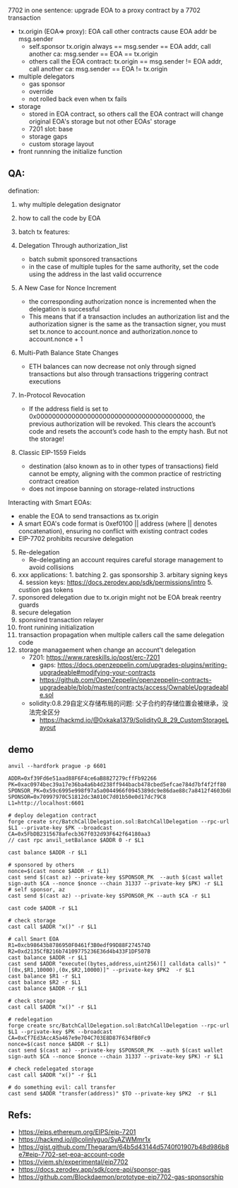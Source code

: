 7702 in one sentence: upgrade EOA to a proxy contract by a 7702 transaction

- tx.origin (EOA=> proxy): EOA call other contracts cause EOA addr be msg.sender
    - self.sponsor tx.origin always == msg.sender == EOA addr, call another ca: msg.sender == EOA == tx.origin
    - others call the EOA contract: tx.origin == msg.sender != EOA addr, call another ca: msg.sender == EOA != tx.origin
- multiple delegators
    - gas sponsor
    - override
    - not rolled back even when tx fails
- storage
    - stored in EOA contract, so others call the EOA contract will change original EOA's storage but not other EOAs' storage
    - 7201
        slot: base
    - storage gaps
    - custom storage layout
- front runnning the initialize function

## QA:
defination:
1. why multiple delegation designator
2. how to call the code by EOA
4. batch tx 
features:
1. Delegation Through authorization_list
    - batch submit  sponsored transactions
    - in the case of multiple tuples for the same authority, set the code using the address in the last valid occurrence

2. A New Case for Nonce Increment
    - the corresponding authorization nonce is incremented when the delegation is successful
    - This means that if a transaction includes an authorization list and the authorization signer is the same as the transaction signer, you must set tx.nonce to account.nonce and authorization.nonce to account.nonce + 1

3. Multi-Path Balance State Changes
    - ETH balances can now decrease not only through signed transactions but also through transactions triggering contract executions

4. In-Protocol Revocation
    -  If the address field is set to 0x0000000000000000000000000000000000000000, the previous authorization will be revoked. This clears the account’s code and resets the account’s code hash to the empty hash. But not the storage! 

5. Classic EIP-1559 Fields
    - destination (also known as to in other types of transactions) field cannot be empty, aligning with the common practice of restricting contract creation
    - does not impose banning on storage-related instructions 

Interacting with Smart EOAs:
- enable the EOA to send transactions as tx.origin
- A smart EOA's code format is 0xef0100 || address (where || denotes concatenation), ensuring no conflict with existing contract codes
- EIP-7702 prohibits recursive delegation 

5. Re-delegation
    -  Re-delegating an account requires careful storage management to avoid collisions
1. xxx
    applications:
        1. batching
        2. gas sponsorship
        3. arbitary signing keys
        4. session keys: https://docs.zerodev.app/sdk/permissions/intro
        5. custion gas tokens
3. sponsored delegation due to tx.origin might not be EOA
    break reentry guards
4. secure delegation
5. sponsired transaction relayer
6. front runining initialization
7. transaction propagation when multiple callers call the same delegation code
8. storage managaement when change an account't delegation
    - 7201: https://www.rareskills.io/post/erc-7201
        - gaps: https://docs.openzeppelin.com/upgrades-plugins/writing-upgradeable#modifying-your-contracts
        - https://github.com/OpenZeppelin/openzeppelin-contracts-upgradeable/blob/master/contracts/access/OwnableUpgradeable.sol
    - solidity:0.8.29自定义存储布局的问题: 父子合约的存储位置会被继承，没法完全区分
        - https://hackmd.io/@0xkaka1379/Solidity0_8_29_CustomStorageLayout


## demo
```
anvil --hardfork prague -p 6601

ADDR=0xf39Fd6e51aad88F6F4ce6aB8827279cffFb92266
PK=0xac0974bec39a17e36ba4a6b4d238ff944bacb478cbed5efcae784d7bf4f2ff80
SPONSOR_PK=0x59c6995e998f97a5a0044966f0945389dc9e86dae88c7a8412f4603b6b78690d
SPONSOR=0x70997970C51812dc3A010C7d01b50e0d17dc79C8
L1=http://localhost:6601

# deploy delegation contract
forge create src/BatchCallDelegation.sol:BatchCallDelegation --rpc-url $L1 --private-key $PK --broadcast
CA=0x5FbDB2315678afecb367f032d93F642f64180aa3
// cast rpc anvil_setBalance $ADDR 0 -r $L1

cast balance $ADDR -r $L1

# sponsored by others
nonce=$(cast nonce $ADDR -r $L1)
cast send $(cast az) --private-key $SPONSOR_PK  --auth $(cast wallet sign-auth $CA --nonce $nonce --chain 31337 --private-key $PK) -r $L1
# self sponsor, az
cast send $(cast az) --private-key $SPONSOR_PK --auth $CA -r $L1  

cast code $ADDR -r $L1

# check storage
cast call $ADDR "x()" -r $L1

# call Smart EOA
R1=0xcb98643b8786950F0461f3B0edf99D88F274574D
R2=0xd2135CfB216b74109775236E36d4b433F1DF507B
cast balance $ADDR -r $L1
cast send $ADDR "execute((bytes,address,uint256)[] calldata calls)" "[(0x,$R1,10000),(0x,$R2,10000)]" --private-key $PK2  -r $L1
cast balance $R1 -r $L1
cast balance $R2 -r $L1
cast balance $ADDR -r $L1

# check storage
cast call $ADDR "x()" -r $L1

# redelegation
forge create src/BatchCallDelegation.sol:BatchCallDelegation --rpc-url $L1 --private-key $PK --broadcast
CA=0xCf7Ed3AccA5a467e9e704C703E8D87F634fB0Fc9
nonce=$(cast nonce $ADDR -r $L1)
cast send $(cast az) --private-key $SPONSOR_PK  --auth $(cast wallet sign-auth $CA --nonce $nonce --chain 31337 --private-key $PK) -r $L1

# check redelegated storage
cast call $ADDR "x()" -r $L1

# do something evil: call transfer
cast send $ADDR "transfer(address)" $TO --private-key $PK2  -r $L1
```



## Refs:
- https://eips.ethereum.org/EIPS/eip-7201
- https://hackmd.io/@colinlyguo/SyAZWMmr1x
- https://gist.github.com/Thegaram/64b5d43144d5740f01907b48d986b8e7#eip-7702-set-eoa-account-code
- https://viem.sh/experimental/eip7702
- https://docs.zerodev.app/sdk/core-api/sponsor-gas
- https://github.com/Blockdaemon/prototype-eip7702-gas-sponsorship